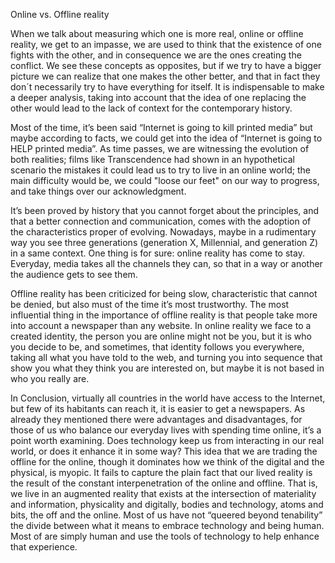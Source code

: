 Online vs. Offline reality

When we talk about measuring which one is more real, online or offline reality, we get to an impasse, we are used to think that the existence of one fights with the other, and in consequence we are the ones creating the conflict. We see these concepts as opposites, but if we try to have a bigger picture we can realize that one makes the other better, and that in fact they don´t necessarily try to have everything for itself. It is indispensable to make a deeper analysis, taking into account that the idea of one replacing the other would lead to the lack of context for the contemporary history.

Most of the time, it’s been said “Internet is going to kill printed media” but maybe according to facts, we could get into the idea of “Internet is going to HELP printed media”. As time passes, we are witnessing the evolution of both realities; films like Transcendence had shown in an hypothetical scenario the mistakes it could lead us to try to live in an online world; the main difficulty would be, we could "loose our feet" on our way to progress, and take things over our acknowledgment. 

It’s been proved by history that you cannot forget about the principles, and that a better connection and communication, comes with the adoption of the characteristics proper of evolving. Nowadays, maybe in a rudimentary way you see three generations (generation X, Millennial, and generation Z) in a same context.  One thing is for sure: online reality has come to stay. Everyday, media takes all the channels they can, so that in a way or another the audience gets to see them.

Offline reality has been criticized for being slow, characteristic that cannot be denied, but also must of the time it’s most trustworthy. The most influential thing in the importance of offline reality is that people take more into account a newspaper than any website.  In online reality we face to a created identity, the person you are online might not be you, but it is who you decide to be, and sometimes, that identity follows you everywhere, taking all what you have told to the web, and turning you into sequence that show you what they think you are interested on, but maybe it is not based in who you really are.

In Conclusion, virtually all countries in the world have access to the Internet, but few of its habitants can reach it, it is easier to get a newspapers. As already they mentioned there were advantages and disadvantages, for those of us who balance our everyday lives with spending time online, it’s a point worth examining. Does technology keep us from interacting in our real world, or does it enhance it in some way? This idea that we are trading the offline for the online, though it dominates how we think of the digital and the physical, is myopic. It fails to capture the plain fact that our lived reality is the result of the constant interpenetration of the online and offline. That is, we live in an augmented reality that exists at the intersection of materiality and information, physicality and digitally, bodies and technology, atoms and bits, the off and the online. Most of us have not “queered beyond tenability” the divide between what it means to embrace technology and being human. Most of are simply human and use the tools of technology to help enhance that experience. 
